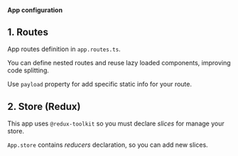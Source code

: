 #### App configuration

## 1. Routes

App routes definition in `app.routes.ts`.

You can define nested routes and reuse lazy loaded components, improving code
splitting.

Use `payload` property for add specific static info for your route.

## 2. Store (Redux)

This app uses `@redux-toolkit` so you must declare _slices_ for manage your
store.

`App.store` contains _reducers_ declaration, so you can add new slices.
